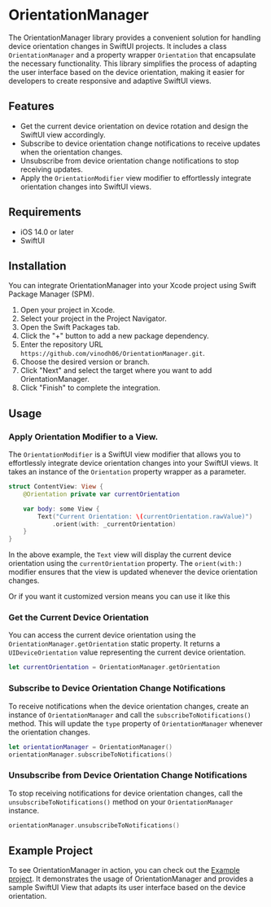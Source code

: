 # OrientationManager

The OrientationManager library provides a convenient solution for handling device orientation changes in SwiftUI projects. It includes a class `OrientationManager` and a property wrapper `Orientation` that encapsulate the necessary functionality. This library simplifies the process of adapting the user interface based on the device orientation, making it easier for developers to create responsive and adaptive SwiftUI views.

## Features

- Get the current device orientation on device rotation and design the SwiftUI view accordingly.
- Subscribe to device orientation change notifications to receive updates when the orientation changes.
- Unsubscribe from device orientation change notifications to stop receiving updates.
- Apply the `OrientationModifier` view modifier to effortlessly integrate orientation changes into SwiftUI views.

## Requirements

- iOS 14.0 or later
- SwiftUI

## Installation

You can integrate OrientationManager into your Xcode project using Swift Package Manager (SPM).

1. Open your project in Xcode.
2. Select your project in the Project Navigator.
3. Open the Swift Packages tab.
4. Click the "+" button to add a new package dependency.
5. Enter the repository URL `https://github.com/vinodh06/OrientationManager.git`.
6. Choose the desired version or branch.
7. Click "Next" and select the target where you want to add OrientationManager.
8. Click "Finish" to complete the integration.

## Usage


### Apply Orientation Modifier to a View.

The `OrientationModifier` is a SwiftUI view modifier that allows you to effortlessly integrate device orientation changes into your SwiftUI views. It takes an instance of the `Orientation` property wrapper as a parameter. 

```swift
struct ContentView: View {
    @Orientation private var currentOrientation

    var body: some View {
        Text("Current Orientation: \(currentOrientation.rawValue)")
            .orient(with: _currentOrientation)
    }
}
```

In the above example, the `Text` view will display the current device orientation using the `currentOrientation` property. The `orient(with:)` modifier ensures that the view is updated whenever the device orientation changes.

Or if you want it customized version means you can use it like this

### Get the Current Device Orientation

You can access the current device orientation using the `OrientationManager.getOrientation` static property. It returns a `UIDeviceOrientation` value representing the current device orientation.

```swift
let currentOrientation = OrientationManager.getOrientation
```

### Subscribe to Device Orientation Change Notifications

To receive notifications when the device orientation changes, create an instance of `OrientationManager` and call the `subscribeToNotifications()` method. This will update the `type` property of `OrientationManager` whenever the orientation changes.

```swift
let orientationManager = OrientationManager()
orientationManager.subscribeToNotifications()
```

### Unsubscribe from Device Orientation Change Notifications

To stop receiving notifications for device orientation changes, call the `unsubscribeToNotifications()` method on your `OrientationManager` instance.

```swift
orientationManager.unsubscribeToNotifications()
```


## Example Project

To see OrientationManager in action, you can check out the [Example project](https://github.com/vinodh06/OrientationManager/tree/main/Example). It demonstrates the usage of OrientationManager and provides a sample SwiftUI View that adapts its user interface based on the device orientation.


